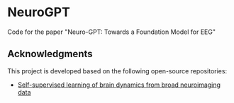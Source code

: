 # NeuroGPT
Code for the paper "Neuro-GPT: Towards a Foundation Model for EEG"

## Acknowledgments
This project is developed based on the following open-source repositories:
- [Self-supervised learning of brain dynamics from broad neuroimaging data](https://github.com/athms/learning-from-brains)

